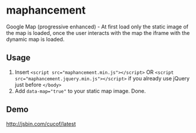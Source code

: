 maphancement
============

Google Map (progressive enhanced) - At first load only the static image of the map is loaded, once the user interacts with the map the iframe with the dynamic map is loaded.

Usage
-------------
1. Insert ```<script src="maphancement.min.js"></script>``` OR ```<script src="maphancement.jquery.min.js"></script>``` if you already use jQuery just before ```</body>```
2. Add ```data-map="true"``` to your static map image. Done.

Demo
-------------
http://jsbin.com/cucof/latest
